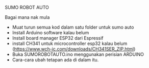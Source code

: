SUMO ROBOT AUTO

Bagai mana nak mula

- Muat turun semua kod dalam satu folder untuk sumo auto
- Install Arduino software kalau belum
- Install board manager ESP32 dari Espressif
- install CH341 untuk microcontroller esp32 kalau belum (https://www.wch-ic.com/downloads/CH341SER_ZIP.html)
- Buka SUMOROBOTAUTO.ino menggunakan perisian ARDUINO
- Cara-cara ubah tetapan ada di dalam itu.
